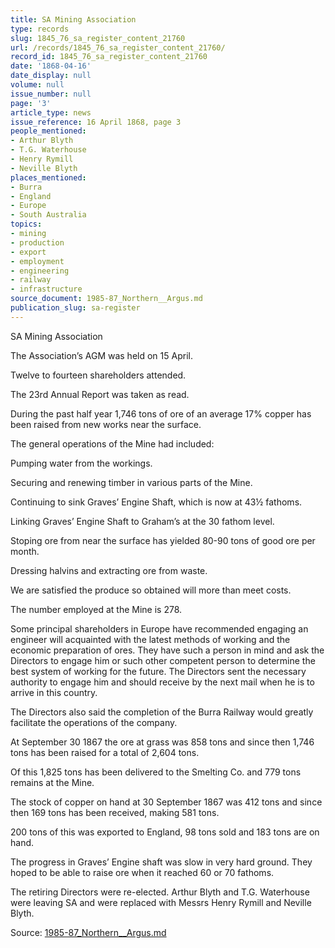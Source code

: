 ```yaml
---
title: SA Mining Association
type: records
slug: 1845_76_sa_register_content_21760
url: /records/1845_76_sa_register_content_21760/
record_id: 1845_76_sa_register_content_21760
date: '1868-04-16'
date_display: null
volume: null
issue_number: null
page: '3'
article_type: news
issue_reference: 16 April 1868, page 3
people_mentioned:
- Arthur Blyth
- T.G. Waterhouse
- Henry Rymill
- Neville Blyth
places_mentioned:
- Burra
- England
- Europe
- South Australia
topics:
- mining
- production
- export
- employment
- engineering
- railway
- infrastructure
source_document: 1985-87_Northern__Argus.md
publication_slug: sa-register
---
```


SA Mining Association

The Association’s AGM was held on 15 April.

Twelve to fourteen shareholders attended.

The 23rd Annual Report was taken as read.

During the past half year 1,746 tons of ore of an average 17% copper has been raised from new works near the surface.

The general operations of the Mine had included:

Pumping water from the workings.

Securing and renewing timber in various parts of the Mine.

Continuing to sink Graves’ Engine Shaft, which is now at 43½ fathoms.

Linking Graves’ Engine Shaft to Graham’s at the 30 fathom level.

Stoping ore from near the surface has yielded 80-90 tons of good ore per month.

Dressing halvins and extracting ore from waste.

We are satisfied the produce so obtained will more than meet costs.

The number employed at the Mine is 278.

Some principal shareholders in Europe have recommended engaging an engineer will acquainted with the latest methods of working and the economic preparation of ores.  They have such a person in mind and ask the Directors to engage him or such other competent person to determine the best system of working for the future.  The Directors sent the necessary authority to engage him and should receive by the next mail when he is to arrive in this country.

The Directors also said the completion of the Burra Railway would greatly facilitate the operations of the company.

At September 30 1867 the ore at grass was 858 tons and since then 1,746 tons has been raised for a total of 2,604 tons.

Of this 1,825 tons has been delivered to the Smelting Co. and 779 tons remains at the Mine.

The stock of copper on hand at 30 September 1867 was 412 tons and since then 169 tons has been received, making 581 tons.

200 tons of this was exported to England, 98 tons sold and 183 tons are on hand.

The progress in Graves’ Engine shaft was slow in very hard ground.  They hoped to be able to raise ore when it reached 60 or 70 fathoms.

The retiring Directors were re-elected.  Arthur Blyth and T.G. Waterhouse were leaving SA and were replaced with Messrs Henry Rymill and Neville Blyth.

Source: [1985-87_Northern__Argus.md](/downloads/markdown/1985-87_Northern__Argus.md)
